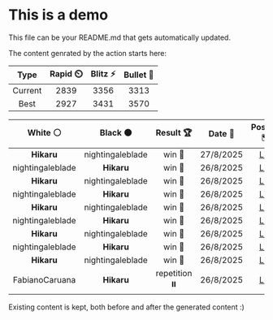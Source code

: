 # This is a demo

This file can be your README.md that gets automatically updated.

The content genrated by the action starts here:

<!--START_SECTION:chessStats-->
<!-- Automatically generated with https://github.com/Balastrong/chess-stats-action -->

| Type | Rapid ⏲️ | Blitz ⚡ | Bullet 🔫 |
|:---:|:---:|:---:|:---:|
| Current | 2839 | 3356 | 3313 |
| Best | 2927 | 3431 | 3570 |

| White ⚪ | Black ⚫ | Result 🏆 | Date 📅 | Position 🗺️ | Type 🕕 |
|:---:|:---:|:---:|:---:|:---:|:---:|
| **Hikaru** | nightingaleblade | win 🥇 | 27/8/2025 | <a href="http://www.ee.unb.ca/cgi-bin/tervo/fen.pl?select=r6r/p1Q5/1p3Np1/6q1/P2p3k/7P/1P4PK/5R2 b - - 1 35">Link</a> | Blitz |
| nightingaleblade | **Hikaru** | win 🥇 | 26/8/2025 | <a href="http://www.ee.unb.ca/cgi-bin/tervo/fen.pl?select=5k2/5pb1/2N1p1pp/4P3/4B1P1/7P/p3K3/8 w - - 0 45">Link</a> | Blitz |
| **Hikaru** | nightingaleblade | win 🥇 | 26/8/2025 | <a href="http://www.ee.unb.ca/cgi-bin/tervo/fen.pl?select=r2nk2r/1ppb1pb1/p4q2/1P2PNp1/P5P1/3B3p/2N2P1P/R2QR1K1 b kq - 0 20">Link</a> | Blitz |
| nightingaleblade | **Hikaru** | win 🥇 | 26/8/2025 | <a href="http://www.ee.unb.ca/cgi-bin/tervo/fen.pl?select=r3k3/ppp1pR2/2np1bp1/6N1/2PP2n1/1PN1P1P1/PB5r/R5K1 w q - 1 18">Link</a> | Blitz |
| **Hikaru** | nightingaleblade | win 🥇 | 26/8/2025 | <a href="http://www.ee.unb.ca/cgi-bin/tervo/fen.pl?select=3q1r2/p1rp1p1k/1pn1pP1p/8/5Q2/P6R/1P3PPP/5RK1 b - - 2 26">Link</a> | Blitz |
| nightingaleblade | **Hikaru** | win 🥇 | 26/8/2025 | <a href="http://www.ee.unb.ca/cgi-bin/tervo/fen.pl?select=1r6/6k1/1r6/pNp2p2/P1PpPq1p/1P2b2P/2Q3P1/1R1R1K2 w - - 1 39">Link</a> | Blitz |
| **Hikaru** | nightingaleblade | win 🥇 | 26/8/2025 | <a href="http://www.ee.unb.ca/cgi-bin/tervo/fen.pl?select=6k1/1N3ppp/p1p2nb1/8/4P3/5P2/PP4PP/3B2K1 b - - 0 26">Link</a> | Blitz |
| nightingaleblade | **Hikaru** | win 🥇 | 26/8/2025 | <a href="http://www.ee.unb.ca/cgi-bin/tervo/fen.pl?select=r3k2r/1p1n1p1p/p4np1/2bpq3/3N3P/2NQ2P1/PPP1P1B1/R4R1K b kq - 4 15">Link</a> | Blitz |
| **Hikaru** | nightingaleblade | win 🥇 | 26/8/2025 | <a href="http://www.ee.unb.ca/cgi-bin/tervo/fen.pl?select=r2q3k/p3R1b1/1n3r1p/R2p1Bp1/2pP2P1/Q1P2N2/1P3PP1/6K1 w - - 4 26">Link</a> | Blitz |
| FabianoCaruana | **Hikaru** | repetition ⏸️ | 26/8/2025 | <a href="http://www.ee.unb.ca/cgi-bin/tervo/fen.pl?select=5n2/1p1q2k1/1QpPbpp1/2B1p2p/4P2P/6P1/5P1K/5B2 b - - 12 46">Link</a> | Blitz |

<!--END_SECTION:chessStats-->

Existing content is kept, both before and after the generated content :)
